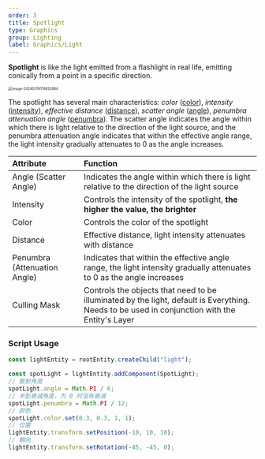 ```yaml
---
order: 3
title: Spotlight
type: Graphics
group: Lighting
label: Graphics/Light
---
```


**Spotlight** is like the light emitted from a flashlight in real life, emitting conically from a point in a specific direction.

<img src="https://gw.alipayobjects.com/zos/OasisHub/93b85357-e67b-4c80-b74e-f116250958a7/image-20240319174652884.png" alt="image-20240319174652884" style="zoom:50%;" />

The spotlight has several main characteristics: _color_ ([color](/en/apis/core/#SpotLight-color)), _intensity_ ([intensity](/en/apis/core/#SpotLight-intensity)), _effective distance_ ([distance](/en/apis/core/#SpotLight-distance)), _scatter angle_ ([angle](/en/apis/core/#SpotLight-angle)), _penumbra attenuation angle_ ([penumbra](/en/apis/core/#SpotLight-penumbra)). The scatter angle indicates the angle within which there is light relative to the direction of the light source, and the penumbra attenuation angle indicates that within the effective angle range, the light intensity gradually attenuates to 0 as the angle increases.

| Attribute              | Function                                                                 |
| :--------------------- | :------------------------------------------------------------------------ |
| Angle (Scatter Angle)  | Indicates the angle within which there is light relative to the direction of the light source |
| Intensity              | Controls the intensity of the spotlight, **the higher the value, the brighter** |
| Color                  | Controls the color of the spotlight                                       |
| Distance               | Effective distance, light intensity attenuates with distance              |
| Penumbra (Attenuation Angle) | Indicates that within the effective angle range, the light intensity gradually attenuates to 0 as the angle increases |
| Culling Mask           | Controls the objects that need to be illuminated by the light, default is Everything. Needs to be used in conjunction with the Entity's Layer |

### Script Usage

```typescript
const lightEntity = rootEntity.createChild("light");

const spotLight = lightEntity.addComponent(SpotLight);
// 散射角度
spotLight.angle = Math.PI / 6;
// 半影衰减角度，为 0 时没有衰减
spotLight.penumbra = Math.PI / 12;
// 颜色
spotLight.color.set(0.3, 0.3, 1, 1);
// 位置
lightEntity.transform.setPosition(-10, 10, 10);
// 朝向
lightEntity.transform.setRotation(-45, -45, 0);
```
